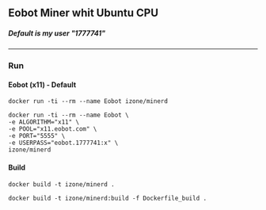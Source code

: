 ## Eobot Miner whit Ubuntu CPU
##### Default is my user "1777741"
-----

### Run

#### Eobot (x11) - Default
```
docker run -ti --rm --name Eobot izone/minerd
```
```
docker run -ti --rm --name Eobot \
-e ALGORITHM="x11" \
-e POOL="x11.eobot.com" \
-e PORT="5555" \
-e USERPASS="eobot.1777741:x" \
izone/minerd
```

#### Build
```
docker build -t izone/minerd .
```
```
docker build -t izone/minerd:build -f Dockerfile_build .
```


